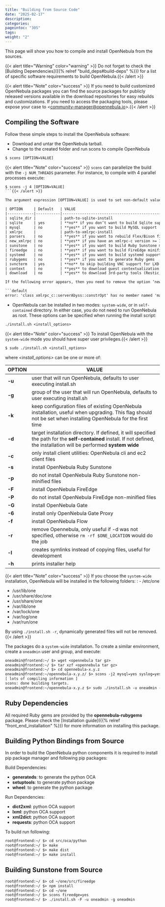 ```yaml
---
title: "Building from Source Code"
date: "2025-02-17"
description:
categories:
pageintoc: "305"
tags:
weight: "2"
---
```


<a id="compile"></a>

<!--# Building from Source Code -->

This page will show you how to compile and install OpenNebula from the sources.

{{< alert title="Warning" color="warning" >}}
Do not forget to check the [Building Dependencies]({{% relref "build_deps#build-deps" %}}) for a list of specific software requirements to build OpenNebula.{{< /alert >}} 

{{< alert title="Note" color="success" >}}
If you need to build customized OpenNebula packages you can find the source packages for publicly released versions available in the download repositories for easy rebuilds and customizations. If you need to access the packaging tools, please expose your case to <[community-manager@opennebula.io](mailto:community-manager@opennebula.io)>.{{< /alert >}} 

## Compiling the Software

Follow these simple steps to install the OpenNebula software:

- Download and untar the OpenNebula tarball.
- Change to the created folder and run scons to compile OpenNebula

```default
$ scons [OPTION=VALUE]
```

{{< alert title="Note" color="success" >}}
`scons` can parallelize the build with the `-j NUM_THREADS` parameter. For instance, to compile with 4 parallel processes execute:

```default
$ scons -j 4 [OPTION=VALUE]
```{{< /alert >}} 

The argument expression [OPTION=VALUE] is used to set non-default values for :

| OPTION     | Default   | VALUE                                                     |
|------------|-----------|-----------------------------------------------------------|
| sqlite_dir |           | path-to-sqlite-install                                    |
| sqlite     | yes       | **no** if you don’t want to build Sqlite support          |
| mysql      | no        | **yes** if you want to build MySQL support                |
| xmlrpc     |           | path-to-xmlrpc-install                                    |
| parsers    | no        | **yes** if you want to rebuild Flex/Bison files.          |
| new_xmlrpc | no        | **yes** if you have an xmlrpc-c version >= 1.31           |
| sunstone   | no        | **yes** if you want to build Ruby Sunstone minified files |
| fireedge   | no        | **yes** if you want to build FireEdge minified files      |
| systemd    | no        | **yes** if you want to build systemd support              |
| rubygems   | no        | **yes** if you want to generate Ruby gems                 |
| svncterm   | yes       | **no** to skip building VNC support for LXD drivers       |
| context    | no        | **yes** to download guest contextualization packages      |
| download   | no        | **yes** to download 3rd-party tools (Restic, Prometheus…) |

If the following error appears, then you need to remove the option ‘new_xmlrpc=yes’ or install xmlrpc-c version >= 1.31:

```default
error: 'class xmlrpc_c::serverAbyss::constrOpt' has no member named 'maxConn'
```

- OpenNebula can be installed in two modes: `system-wide`, or in `self-contained` directory. In either case, you do not need to run OpenNebula as root. These options can be specified when running the install script:

```default
./install.sh <install_options>
```

{{< alert title="Note" color="success" >}}
To install OpenNebula with the `system-wide` mode you should have super user privileges.{{< /alert >}} 

```default
$ sudo ./install.sh <install_options>
```

where  *<install_options>* can be one or more of:

| OPTION   | VALUE                                                                                                                                                                        |
|----------|------------------------------------------------------------------------------------------------------------------------------------------------------------------------------|
| **-u**   | user that will run OpenNebula, defaults to user executing install.sh                                                                                                         |
| **-g**   | group of the user that will run OpenNebula, defaults to user executing install.sh                                                                                            |
| **-k**   | keep configuration files of existing OpenNebula installation, useful when upgrading. This flag should not be set when installing OpenNebula for the first time               |
| **-d**   | target installation directory. If defined, it will specified the path for the **self-contained** install. If not defined, the installation will be performed **system wide** |
| **-c**   | only install client utilities: OpenNebula cli and ec2 client files                                                                                                           |
| **-s**   | install OpenNebula Ruby Sunstone                                                                                                                                             |
| **-p**   | do not install OpenNebula Ruby Sunstone non-minified files                                                                                                                   |
| **-F**   | install OpenNebula FireEdge                                                                                                                                                  |
| **-P**   | do not install OpenNebula FireEdge non-minified files                                                                                                                        |
| **-G**   | install OpenNebula Gate                                                                                                                                                      |
| **-6**   | install only OpenNebula Gate Proxy                                                                                                                                           |
| **-f**   | install OpenNebula Flow                                                                                                                                                      |
| **-r**   | remove Opennebula, only useful if -d was not specified, otherwise `rm -rf $ONE_LOCATION` would do the job                                                                    |
| **-l**   | creates symlinks instead of copying files, useful for development                                                                                                            |
| **-h**   | prints installer help                                                                                                                                                        |

{{< alert title="Note" color="success" >}}
If you choose the `system-wide` installation, OpenNebula will be installed in the following folders:
: - /etc/one
  - /usr/lib/one
  - /usr/share/doc/one
  - /usr/share/one
  - /var/lib/one
  - /var/lock/one
  - /var/log/one
  - /var/run/one

By using `./install.sh -r`, dynamically generated files will not be removed.{{< /alert >}} 

The packages do a `system-wide` installation. To create a similar environment, create a `oneadmin` user and group, and execute:

```default
oneadmin@frontend:~/ $> wget <opennebula tar gz>
oneadmin@frontend:~/ $> tar xzf <opennebula tar gz>
oneadmin@frontend:~/ $> cd opennebula-x.y.z
oneadmin@frontend:~/opennebula-x.y.z/ $> scons -j2 mysql=yes syslog=yes fireedge=yes
[ lots of compiling information ]
scons: done building targets.
oneadmin@frontend:~/opennebula-x.y.z $> sudo ./install.sh -u oneadmin -g oneadmin
```

## Ruby Dependencies

All required Ruby gems are provided by the **opennebula-rubygems** package. Please check the [Installation guide]({{% relref "front_end_installation" %}}) for more information on installing this package.

## Building Python Bindings from Source

In order to build the OpenNebula python components it is required to install pip package manager and following pip packages:

Build Dependencies:

- **generateds**: to generate the python OCA
- **setuptools**: to generate python package
- **wheel**: to generate the python package

Run Dependencies:

- **dict2xml**: python OCA support
- **lxml**: python OCA support
- **xml2dict**: python OCA support
- **requests**: python OCA support

To build run following:

```default
root@frontend:~/ $> cd src/oca/python
root@frontend:~/ $> make
root@frontend:~/ $> make dist
root@frontend:~/ $> make install
```

## Building Sunstone from Source

```default
root@frontend:~/ $> cd ~/one/src/fireedge
root@frontend:~/ $> npm install
root@frontend:~/ $> cd ~/one
root@frontend:~/ $> scons fireedge=yes
root@frontend:~/ $> ./install.sh -F -u oneadmin -g oneadmin
```
